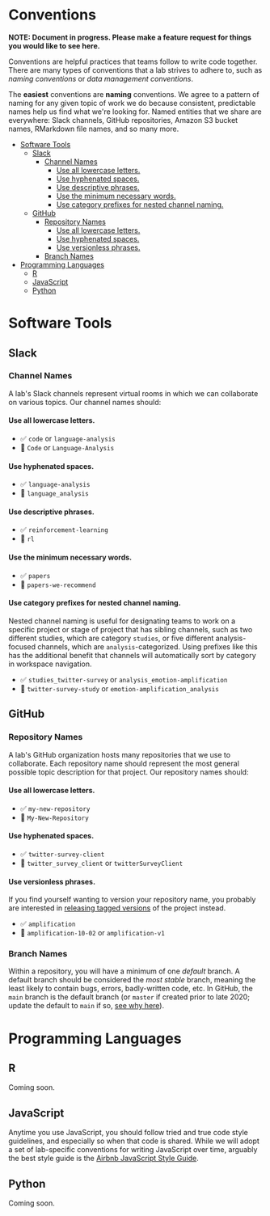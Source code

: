 # Conventions

**NOTE: Document in progress. Please make a feature request for things you 
would like to see here.**

Conventions are helpful practices that teams follow to write code together. There are
many types of conventions that a lab strives to adhere to, such as _naming conventions_
or _data management conventions_.

The **easiest** conventions are **naming** conventions. We agree to a pattern of naming
for any given topic of work we do because consistent, predictable names help us find
what we're looking for. Named entities that we share are everywhere: Slack channels, GitHub repositories,
Amazon S3 bucket names, RMarkdown file names, and so many more.

<!-- toc -->

- [Software Tools](#software-tools)
  * [Slack](#slack)
    + [Channel Names](#channel-names)
      - [Use all lowercase letters.](#use-all-lowercase-letters)
      - [Use hyphenated spaces.](#use-hyphenated-spaces)
      - [Use descriptive phrases.](#use-descriptive-phrases)
      - [Use the minimum necessary words.](#use-the-minimum-necessary-words)
      - [Use category prefixes for nested channel naming.](#use-category-prefixes-for-nested-channel-naming)
  * [GitHub](#github)
    + [Repository Names](#repository-names)
      - [Use all lowercase letters.](#use-all-lowercase-letters-1)
      - [Use hyphenated spaces.](#use-hyphenated-spaces-1)
      - [Use versionless phrases.](#use-versionless-phrases)
    + [Branch Names](#branch-names)
- [Programming Languages](#programming-languages)
  * [R](#r)
  * [JavaScript](#javascript)
  * [Python](#python)

<!-- tocstop -->

# Software Tools

## Slack

### Channel Names

A lab's Slack channels represent virtual rooms in which we can collaborate
on various topics. Our channel names should:

#### Use all lowercase letters.

- :white_check_mark: `code` or `language-analysis`
- :no_entry_sign: `Code` or `Language-Analysis`

#### Use hyphenated spaces.

- :white_check_mark: `language-analysis`
- :no_entry_sign: `language_analysis`

#### Use descriptive phrases.

- :white_check_mark: `reinforcement-learning`
- :no_entry_sign: `rl`

#### Use the minimum necessary words.

- :white_check_mark: `papers`
- :no_entry_sign: `papers-we-recommend`

#### Use category prefixes for nested channel naming.

Nested channel naming is useful for designating teams to work on a specific
project or stage of project that has sibling channels, such as two different studies,
which are category `studies`, or five different analysis-focused channels, which are
`analysis`-categorized. Using prefixes like this has the additional benefit that 
channels will automatically sort by category in workspace navigation. 

- :white_check_mark: `studies_twitter-survey` or `analysis_emotion-amplification`
- :no_entry_sign: `twitter-survey-study` or `emotion-amplification_analysis`

## GitHub

### Repository Names

A lab's GitHub organization hosts many repositories that we use to collaborate. Each
repository name should represent the most general possible topic description for that
project. Our repository names should:

#### Use all lowercase letters.

- :white_check_mark: `my-new-repository`
- :no_entry_sign: `My-New-Repository`

#### Use hyphenated spaces.

- :white_check_mark: `twitter-survey-client`
- :no_entry_sign: `twitter_survey_client` or `twitterSurveyClient`

#### Use versionless phrases.

If you find yourself wanting to version your repository name, you
probably are interested in [releasing tagged versions](https://docs.github.com/en/github/administering-a-repository/managing-releases-in-a-repository)
of the project instead.

- :white_check_mark: `amplification`
- :no_entry_sign: `amplification-10-02` or `amplification-v1`

### Branch Names

Within a repository, you will have a minimum of one _default_ branch. A default
branch should be considered the _most stable_ branch, meaning the least likely to
contain bugs, errors, badly-written code, etc. In GitHub, the `main` branch is
the default branch (or `master` if created prior to late 2020; update the default
to `main` if so, [see why here](https://github.com/github/renaming)).

# Programming Languages

## R

Coming soon.

## JavaScript

Anytime you use JavaScript, you should follow tried and true code style guidelines,
and especially so when that code is shared. While we will adopt a set of lab-specific
conventions for writing JavaScript over time, arguably the best style guide is the
[Airbnb JavaScript Style Guide](https://airbnb.io/javascript/).

## Python

Coming soon.
